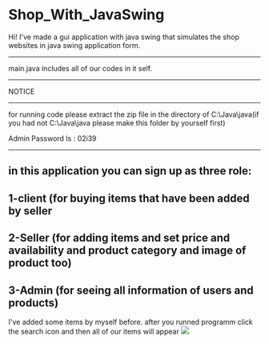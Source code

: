 # Shop_With_JavaSwing
Hi! I've made a gui application with java swing that simulates the shop websites in java swing application form.
********************************
main.java includes all of our codes in it self.
********************************
NOTICE
********************************
for running code please extract the zip file in the directory of C:\\Java\java(if you had not C:\\Java\\java please make this folder by yourself first)

Admin Password Is : 02i39
*********************************
in this application you can sign up as three role:
--------------------------------------------------------------------------------------------------------------------------------------------------------
1-client (for buying items that have been added by seller
--------------------------------------------------------------------------------------------------------------------------------------------------------
2-Seller (for adding items and set price and availability and product category and image of product too)
--------------------------------------------------------------------------------------------------------------------------------------------------------
3-Admin (for seeing all information of users and products)
-------------------------------------------------------------------------------------------------------------------------------------------------------
I've added some items by myself before.
after you runned programm click the search icon and then all of our items will appear
![](https://github.com/IAliAhmadi/Shop_With_JavaSwing/blob/main/photo-collage.png)

